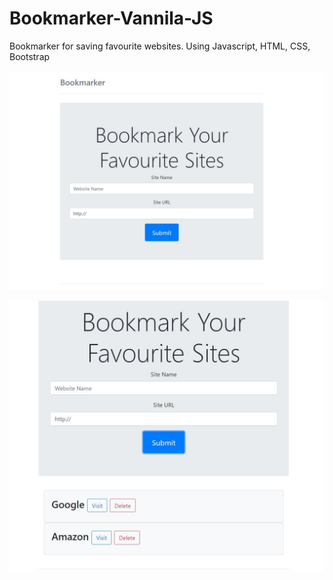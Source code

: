 # Bookmarker-Vannila-JS
Bookmarker for saving favourite  websites. Using Javascript, HTML, CSS, Bootstrap

![Form](./img/first.JPG?raw=true "form")

![Form](./img/second.JPG?raw=true "form")
